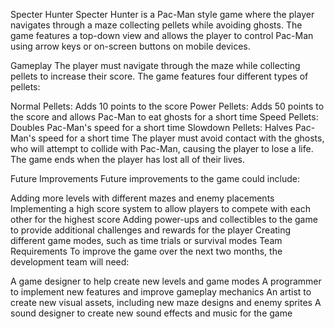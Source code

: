 Specter Hunter
Specter Hunter is a Pac-Man style game where the player navigates through a maze collecting pellets while avoiding ghosts. The game features a top-down view and allows the player to control Pac-Man using arrow keys or on-screen buttons on mobile devices.

Gameplay
The player must navigate through the maze while collecting pellets to increase their score. The game features four different types of pellets:

Normal Pellets: Adds 10 points to the score
Power Pellets: Adds 50 points to the score and allows Pac-Man to eat ghosts for a short time
Speed Pellets: Doubles Pac-Man's speed for a short time
Slowdown Pellets: Halves Pac-Man's speed for a short time
The player must avoid contact with the ghosts, who will attempt to collide with Pac-Man, causing the player to lose a life. The game ends when the player has lost all of their lives.

Future Improvements
Future improvements to the game could include:

Adding more levels with different mazes and enemy placements
Implementing a high score system to allow players to compete with each other for the highest score
Adding power-ups and collectibles to the game to provide additional challenges and rewards for the player
Creating different game modes, such as time trials or survival modes
Team Requirements
To improve the game over the next two months, the development team will need:

A game designer to help create new levels and game modes
A programmer to implement new features and improve gameplay mechanics
An artist to create new visual assets, including new maze designs and enemy sprites
A sound designer to create new sound effects and music for the game
